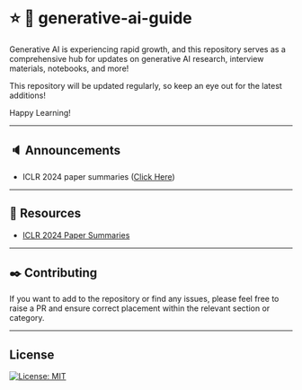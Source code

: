 # :star: :bookmark: generative-ai-guide
Generative AI is experiencing rapid growth, and this repository serves as a comprehensive hub for updates on generative AI research, interview materials, notebooks, and more!

This repository will be updated regularly, so keep an eye out for the latest additions!


Happy Learning!

---
## :speaker: Announcements
- ICLR 2024 paper summaries ([Click Here](https://github.com/nicholasnouri/ai-resources/tree/main/genai#paperclip-resources))

---

## :paperclip: Resources
- [ICLR 2024 Paper Summaries](https://github.com/nicholasnouri/ai-resources/blob/main/genai/research_updates/iclr/2024/readme.md)

---

## :black_nib: Contributing
If you want to add to the repository or find any issues, please feel free to raise a PR and ensure correct placement within the relevant section or category.


---

## License

[![License: MIT](https://img.shields.io/badge/License-MIT-yellow.svg)](https://opensource.org/licenses/MIT)


